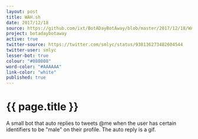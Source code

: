 ```yaml
---
layout: post
title: WAH.sh
date: 2017/12/18
source: https://github.com/ixt/BotADayBotAway/blob/master/2017/12/18/WAH.sh
project: botadaybotaway
active: true
twitter-source: https://twitter.com/smlyc/status/938136273482604544
twitter-user: smlyc
lesser-bot: true
colour: "#080808"
word-color: "#AAAAAA"
link-color: "white"
published: true
---
```

# {{ page.title }} 

A small bot that auto replies to tweets @me when the user has certain
identifiers to be "male" on their profile. 
The auto reply is a gif.

